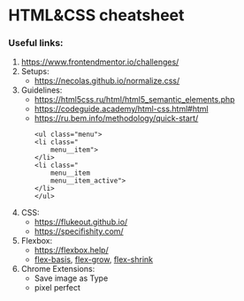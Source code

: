 # HTML&CSS cheatsheet

### Useful links:
1. https://www.frontendmentor.io/challenges/
1. Setups:
    * https://necolas.github.io/normalize.css/
1. Guidelines:
    * https://html5css.ru/html/html5_semantic_elements.php
    * https://codeguide.academy/html-css.html#html
    * https://ru.bem.info/methodology/quick-start/
        ```
        <ul class="menu">
        <li class="
            menu__item">
        </li>
        <li class="
            menu__item
            menu__item_active">
        </li>
        </ul>
        ```
1. CSS:
    * https://flukeout.github.io/
    * https://specifishity.com/
1. Flexbox:
    * https://flexbox.help/
    * [flex-basis](https://www.google.com/search?q=flex-basis), [flex-grow](https://www.google.com/search?q=flex-grow), [flex-shrink](https://www.google.com/search?q=flex-shrink) 
1. Chrome Extensions:
    * Save image as Type
    * pixel perfect